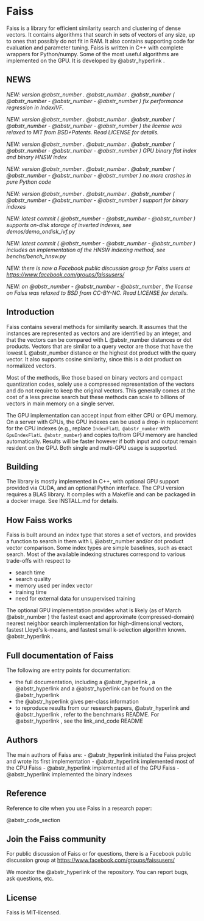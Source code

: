 # Faiss

Faiss is a library for efficient similarity search and clustering of dense vectors. It contains algorithms that search in sets of vectors of any size, up to ones that possibly do not fit in RAM. It also contains supporting code for evaluation and parameter tuning. Faiss is written in C++ with complete wrappers for Python/numpy. Some of the most useful algorithms are implemented on the GPU. It is developed by @abstr_hyperlink .

## NEWS

_NEW: version @abstr_number . @abstr_number . @abstr_number ( @abstr_number - @abstr_number - @abstr_number ) fix performance regression in IndexIVF._

_NEW: version @abstr_number . @abstr_number . @abstr_number ( @abstr_number - @abstr_number - @abstr_number ) the license was relaxed to MIT from BSD+Patents. Read LICENSE for details._

_NEW: version @abstr_number . @abstr_number . @abstr_number ( @abstr_number - @abstr_number - @abstr_number ) GPU binary flat index and binary HNSW index_

_NEW: version @abstr_number . @abstr_number . @abstr_number ( @abstr_number - @abstr_number - @abstr_number ) no more crashes in pure Python code_

_NEW: version @abstr_number . @abstr_number . @abstr_number ( @abstr_number - @abstr_number - @abstr_number ) support for binary indexes_

_NEW: latest commit ( @abstr_number - @abstr_number - @abstr_number ) supports on-disk storage of inverted indexes, see demos/demo_ondisk_ivf.py_

_NEW: latest commit ( @abstr_number - @abstr_number - @abstr_number ) includes an implementation of the HNSW indexing method, see benchs/bench_hnsw.py_

_NEW: there is now a Facebook public discussion group for Faiss users at https://www.facebook.com/groups/faissusers/_

_NEW: on @abstr_number - @abstr_number - @abstr_number , the license on Faiss was relaxed to BSD from CC-BY-NC. Read LICENSE for details._

## Introduction

Faiss contains several methods for similarity search. It assumes that the instances are represented as vectors and are identified by an integer, and that the vectors can be compared with L @abstr_number distances or dot products. Vectors that are similar to a query vector are those that have the lowest L @abstr_number distance or the highest dot product with the query vector. It also supports cosine similarity, since this is a dot product on normalized vectors.

Most of the methods, like those based on binary vectors and compact quantization codes, solely use a compressed representation of the vectors and do not require to keep the original vectors. This generally comes at the cost of a less precise search but these methods can scale to billions of vectors in main memory on a single server. 

The GPU implementation can accept input from either CPU or GPU memory. On a server with GPUs, the GPU indexes can be used a drop-in replacement for the CPU indexes (e.g., replace `IndexFlatL @abstr_number` with `GpuIndexFlatL @abstr_number`) and copies to/from GPU memory are handled automatically. Results will be faster however if both input and output remain resident on the GPU. Both single and multi-GPU usage is supported.

## Building

The library is mostly implemented in C++, with optional GPU support provided via CUDA, and an optional Python interface. The CPU version requires a BLAS library. It compiles with a Makefile and can be packaged in a docker image. See INSTALL.md for details.

## How Faiss works

Faiss is built around an index type that stores a set of vectors, and provides a function to search in them with L @abstr_number and/or dot product vector comparison. Some index types are simple baselines, such as exact search. Most of the available indexing structures correspond to various trade-offs with respect to

  * search time
  * search quality
  * memory used per index vector 
  * training time
  * need for external data for unsupervised training



The optional GPU implementation provides what is likely (as of March @abstr_number ) the fastest exact and approximate (compressed-domain) nearest neighbor search implementation for high-dimensional vectors, fastest Lloyd's k-means, and fastest small k-selection algorithm known. @abstr_hyperlink .

## Full documentation of Faiss

The following are entry points for documentation: 

  * the full documentation, including a @abstr_hyperlink , a @abstr_hyperlink and a @abstr_hyperlink can be found on the @abstr_hyperlink 
  * the @abstr_hyperlink gives per-class information
  * to reproduce results from our research papers, @abstr_hyperlink and @abstr_hyperlink , refer to the benchmarks README. For @abstr_hyperlink , see the link_and_code README



## Authors

The main authors of Faiss are: \- @abstr_hyperlink initiated the Faiss project and wrote its first implementation \- @abstr_hyperlink implemented most of the CPU Faiss \- @abstr_hyperlink implemented all of the GPU Faiss \- @abstr_hyperlink implemented the binary indexes

## Reference

Reference to cite when you use Faiss in a research paper:

@abstr_code_section 

## Join the Faiss community

For public discussion of Faiss or for questions, there is a Facebook public discussion group at https://www.facebook.com/groups/faissusers/

We monitor the @abstr_hyperlink of the repository. You can report bugs, ask questions, etc.

## License

Faiss is MIT-licensed.
